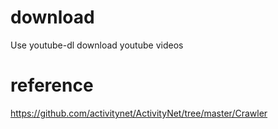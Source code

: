 # download

Use youtube-dl download youtube videos


# reference
https://github.com/activitynet/ActivityNet/tree/master/Crawler
